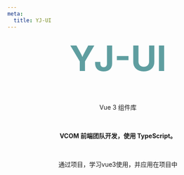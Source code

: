 ```yaml
---
meta:
  title: YJ-UI
---
```


<!-- Frontmatter: {{ frontmatter }}

Code: `{{ frontmatter }}`

Code Block: -->

<h1 align="center" style="--n-bezier:cubic-bezier(0.4, 0, 0.2, 1); --n-font-size:30px; --n-margin:28px 0 20px 0; --n-bar-color:#18a058; --n-bar-width:4px; --n-font-weight:500; --n-text-color:rgb(31, 34, 37); --n-prefix-width:16px; margin-top: 0px; font-size: 80px !important;">YJ-UI</h1>

<!-- <HomeLogo size="400"/> -->
<Flat />
<p align="center">Vue 3 组件库</p>
<br/>
<p align="center"><b>VCOM 前端团队开发，使用 TypeScript。</b></p>
<br/>
<p align="center">通过项目，学习vue3使用，并应用在项目中</p>

<br>

<home-action-btns />

<br>
<style>
h1 {
  color: cadetblue;
}
</style>

<script setup>
import HomeLogo from '@/components/home/head.vue'
import HomeActionBtns from '@/components/home/ActionBtns.vue'
import Flat from '@/components/home/Flat.vue'
</script>

<!-- <router-link to="/about">about</router-link> -->

<!-- <route lang="yaml">
meta:
  layout: home
</route> -->

